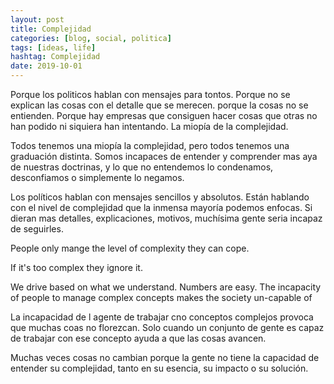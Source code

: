 ```yaml
---
layout: post
title: Complejidad
categories: [blog, social, politica]
tags: [ideas, life]
hashtag: Complejidad
date: 2019-10-01
---
```


Porque los politicos hablan con mensajes para tontos. Porque no se explican las cosas con el detalle que se merecen. porque la cosas no se entienden. Porque hay empresas que consiguen hacer cosas que otras no han podido ni siquiera han intentando. La miopía de la complejidad.

Todos tenemos una miopía la complejidad, pero todos tenemos una graduación distinta. Somos incapaces de entender y comprender mas aya de nuestras doctrinas, y lo que no entendemos lo condenamos, desconfiamos o simplemente lo negamos.

Los políticos hablan con mensajes sencillos y absolutos. Están hablando con el nivel de complejidad que la inmensa mayoría podemos enfocas. Si dieran mas detalles, explicaciones, motivos, muchísima gente seria incapaz de seguirles.

People only mange the level of complexity they can cope.

If it's too complex they ignore it.

We drive based on what we understand. Numbers are easy.
 The incapacity of people to manage complex concepts makes the society un-capable of

 La incapacidad de l agente de trabajar cno conceptos complejos provoca que muchas coas no florezcan. Solo cuando un conjunto de gente es capaz de trabajar con ese concepto ayuda a que las cosas avancen.

Muchas veces cosas no cambian porque la gente no tiene la capacidad de entender su complejidad, tanto en su esencia, su impacto o su solución.

